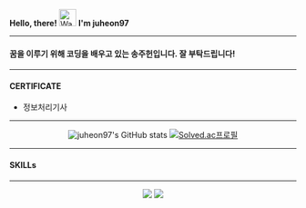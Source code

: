 **Hello, there!** <img src="https://raw.githubusercontent.com/nixin72/nixin72/master/wave.gif" 
         alt="Waving hand animated gif"
         height="30"
         width="30" /> **I'm juheon97**

---

#### 꿈을 이루기 위해 코딩을 배우고 있는 송주헌입니다. 잘 부탁드립니다!

---

#### CERTIFICATE
- 정보처리기사

---


<div align="center">
  
  ![juheon97's GitHub stats](https://github-readme-stats.vercel.app/api?username=juheon97&show_icons=true&theme=cobalt)
  [![Solved.ac프로필](http://mazassumnida.wtf/api/v2/generate_badge?boj=juheon1997)](https://solved.ac/juheon1997) 
    
</div>

---

#### SKILLs

---

<div align="center">
         <img src="https://img.shields.io/badge/Python-3776AB?style=flat-square&logo=Python&logoColor=white"/>
         <img src="https://img.shields.io/badge/English-009639?style=flat-square&logo=Bookalope&logoColor=white"/>
</div>

<!--
**juheon97/juheon97** is a ✨ _special_ ✨ repository because its `README.md` (this file) appears on your GitHub profile.

Here are some ideas to get you started:

- 🔭 I’m currently working on ...
- 🌱 I’m currently learning ...
- 👯 I’m looking to collaborate on ...
- 🤔 I’m looking for help with ...
- 💬 Ask me about ...
- 📫 How to reach me: ...
- 😄 Pronouns: ...
- ⚡ Fun fact: ...
-->
